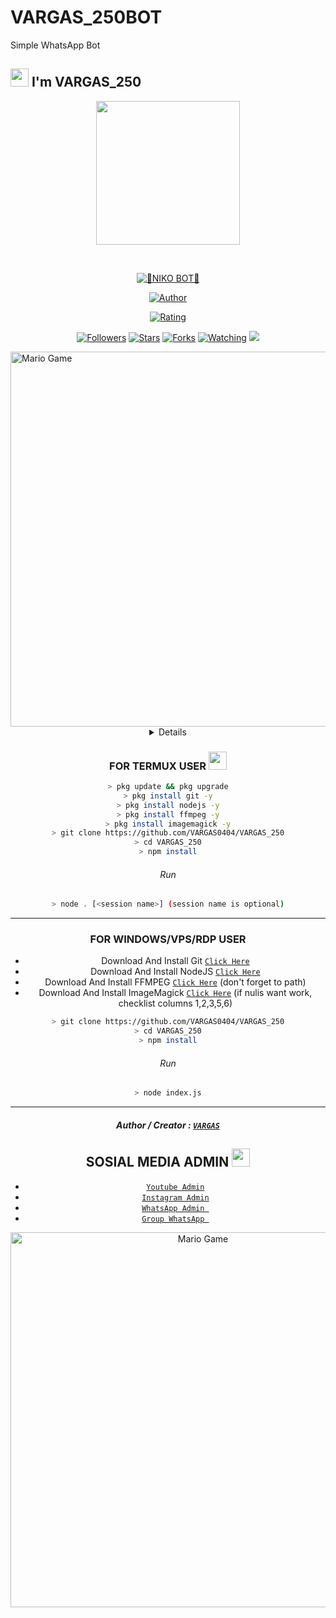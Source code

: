 # VARGAS_250BOT
Simple WhatsApp Bot
## <img src="https://github.com/TheDudeThatCode/TheDudeThatCode/blob/master/Assets/Hi.gif" width="29px"> I'm VARGAS_250
<p align="center">
<img src="5671077862ed29c8d6893a3dc1ce8fbf3c828a71" width="230" height="230"/>
</p>
<br>



<p align="center">
<a href="#"><img title="👾NIKO BOT👾" src="https://img.shields.io/badge/NIKOBOT-green?colorA=%23ff0000&colorB=%23017e40&style=for-the-badge"></a>
</p>
<p align="center">
<a href="https://github.com/VARGAS0404"><img title="Author" src="https://img.shields.io/badge/AUTHOR-VARGAS_250-orange.svg?style=for-the-badge&logo=github"></a>
</p>
<p align="center">
<a href="https://www.codefactor.io/repository/github/VARGAS0404/VARGAS_250"><img title="Rating" src="https://www.codefactor.io/repository/github/VARGAS0404/VARGAS_250/badge/main"></a>
</p>
<p align="center">
<a href="https://github.com/VARGAS0404/VARGAS_250/followers"><img title="Followers" src="https://img.shields.io/github/followers/A187ID?color=blue&style=flat-square"></a>
<a href="https://github.com/VARGAS0404/VARGAS_250/stargazers/"><img title="Stars" src="https://img.shields.io/github/stars/A187ID/AR15BOT?color=red&style=flat-square"></a>
<a href="https://github.com/VARGAS0404/VARGAS_250/network/members"><img title="Forks" src="https://img.shields.io/github/forks/A187ID/AR15BOT?color=red&style=flat-square"></a>
<a href="https://github.com/VARGAS0404/VARGAS_250/watchers"><img title="Watching" src="https://img.shields.io/github/watchers/A187ID/AR15BOT?label=Watchers&color=blue&style=flat-square"></a>
<a href="https://hits.seeyoufarm.com"><img src="https://hits.seeyoufarm.com/api/count/incr/badge.svg?url=https%3A%2F%2Fgithub.com%2FA187ID%2FAR15BOT&count_bg=%2379C83D&title_bg=%23555555&icon=probot.svg&icon_color=%2300FF6D&title=hits&edge_flat=false"/></a>
</p>
<img src="https://github.com/TheDudeThatCode/TheDudeThatCode/blob/master/Assets/Developer.gif" alt="Mario Game" width="600" />
<div align="center">
<details>
 
</details>

### FOR TERMUX USER  <img src="https://github.com/TheDudeThatCode/TheDudeThatCode/blob/master/Assets/hmm.gif" width="29px">
```bash
> pkg update && pkg upgrade
> pkg install git -y
> pkg install nodejs -y
> pkg install ffmpeg -y
> pkg install imagemagick -y
> git clone https://github.com/VARGAS0404/VARGAS_250
> cd VARGAS_250
> npm install
```

###### Run
```bash
> node . [<session name>] (session name is optional)
```

---------

### FOR WINDOWS/VPS/RDP USER
* Download And Install Git [`Click Here`](https://git-scm.com/downloads) <br>
* Download And Install NodeJS [`Click Here`](https://nodejs.org/en/download) <br>
* Download And Install FFMPEG [`Click Here`](https://ffmpeg.org/download.html) (don't forget to path) 
* Download And Install ImageMagick [`Click Here`](https://imagemagick.org/script/download.php) (if nulis want work,  checklist columns 1,2,3,5,6) 
```bash
> git clone https://github.com/VARGAS0404/VARGAS_250
> cd VARGAS_250
> npm install
```
###### Run
```bash
> node index.js
```
--------------

##### Author / Creator : [`VARGAS`](https://GitHub.com/VARGAS0404)


## SOSIAL MEDIA ADMIN <img src="https://github.com/TheDudeThatCode/TheDudeThatCode/blob/master/Assets/powerup.gif" width="29px">

* [`Youtube Admin`](https://youtube.com/channel/UCoivLxGVUuHEJ8GYkvwLHcg)
* [`Instagram Admin`](https://instagram.com/VARGAS_250/)
* [`WhatsApp Admin `](https://wa.me/+6281227560249)
* [`Group WhatsApp `](https://chat.whatsapp.com/BDP1Y2W6xB3HhJqAtVMK6j)

<img src="https://github.com/TheDudeThatCode/TheDudeThatCode/blob/master/Assets/Mario_Gameplay.gif" alt="Mario Game" width="600" />

